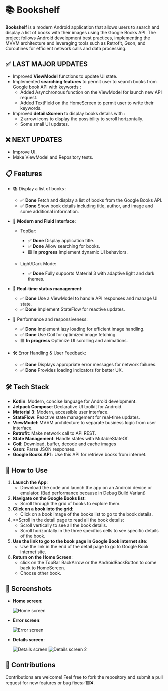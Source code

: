 # 📚 **Bookshelf**
**Bookshelf** is a modern Android application that allows users to search and display a list of books with their images using the Google Books API. The project follows Android development best practices, implementing the MVVM architecture and leveraging tools such as Retrofit, Gson, and Coroutines for efficient network calls and data processing.

## ✅ **LAST MAJOR UPDATES**
   - Improved **ViewModel** functions to update UI state.
   - Implemented **searching features** to permit user to search books from Google book API with keywords : 
      - Added Asynchronous function on the ViewModel for launch new API request.
      - Added TextField on the HomeScreen to permit user to write their keywords.
   - Improved **detailsScreen** to display books details with : 
      - 2 arrow icons to display the possibility to scroll horizontally.
      - Some small UI updates.

## ❌ **NEXT UPDATES**
   - Improve UI.
   - Make ViewModel and Repository tests.

## 📋 **Features**
   - 📚 Display a list of books :

      - ✅ **Done** Fetch and display a list of books from the Google Books API.
      - ✅ **Done** Show book details including title, author, and image and some additional information.

   - 🎨 **Modern and Fluid Interface**:

      - TopBar:
         - ✅ **Done** Display application title.
         - ✅ **Done** Allow searching for books.
         - 🟩 **In progress** Implement dynamic UI behaviors.

      - Light/Dark Mode:
         - ✅ **Done** Fully supports Material 3 with adaptive light and dark themes.

   - 🔄 **Real-time status management**:

      - ✅ **Done** Use a ViewModel to handle API responses and manage UI state.
      - ✅ **Done** Implement StateFlow for reactive updates.

   - 🚀 Performance and responsiveness:
   
      - ✅ **Done** Implement lazy loading for efficient image handling.
      - ✅ **Done** Use Coil for optimized image fetching.
      - 🟩 **In progress** Optimize UI scrolling and animations.
      
   - 🛠 Error Handling & User Feedback:

      - ✅ **Done** Displays appropriate error messages for network failures.
      - ✅ **Done** Provides loading indicators for better UX.

## 🛠️ **Tech Stack**
   - **Kotlin**: Modern, concise language for Android development.
   - **Jetpack Compose**: Declarative UI toolkit for Android.
   - **Material 3**: Modern, accessible user interface.
   - **StateFlow**: Reactive state management for real-time updates.
   - **ViewModel**: MVVM architecture to separate business logic from user interface.
   - **Retrofit**: Make network call to API REST.
   - **State Management**: Handle states with MutableStateOf.
   - **Coil**: Download, buffer, decode and cache images
   - **Gson**: Parse JSON responses.
   - **Google Books API** : Use this API for retrieve books from internet.
   
## 🚀 **How to Use**
1. **Launch the App**:
   - Download the code and launch the app on an Android device or emulator. (Bad performance because in Debug Build Variant)
2. **Navigate on the Google Books list**:
   - Scroll through the grid of books to explore them.
3. **Click on a book into the grid**:
   - Click on a book image of the books list to go to the book details.
4. **Scroll in the detail page to read all the book details:
   - Scroll vertically to see all the book details.
   - Scroll horizontally in the three specifics cells to see specific details of the book.
5. **Use the link to go to the book page in Google Book internet site**:
   - Use the link in the end of the detail page to go to Google Book internet site.
5. **Return on the Home Screen**:
   - click on the TopBar BackArrow or the AndroidBackButton to come back to HomeScreen.
   - Choose other book.

## 📸 **Screenshots**
- **Home screen**:

   ![Home screen](screenshots/home_screen.png)

- **Error screen**:

   ![Error screen](screenshots/error_screen.png)

- **Details screen**:

   ![Details screen](screenshots/details_screen.png)
   ![Details screen 2](screenshots/details_screen_2.png)


## 🤝 **Contributions**
Contributions are welcome! Feel free to fork the repository and submit a pull request for new features or bug fixes✅🟩❌.